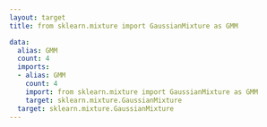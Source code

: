 ```yaml
---
layout: target
title: from sklearn.mixture import GaussianMixture as GMM

data:
  alias: GMM
  count: 4
  imports:
  - alias: GMM
    count: 4
    import: from sklearn.mixture import GaussianMixture as GMM
    target: sklearn.mixture.GaussianMixture
  target: sklearn.mixture.GaussianMixture
---
```

